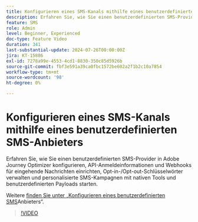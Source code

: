 ```yaml
---
title: Konfigurieren eines SMS-Kanals mithilfe eines benutzerdefinierten SMS-Anbieters
description: Erfahren Sie, wie Sie einen benutzerdefinierten SMS-Provider in Adobe Journey Optimizer konfigurieren, API-Anmeldeinformationen und Webhooks für eingehende Nachrichten einrichten, Opt-in-/Opt-out-Schlüsselwörter verwalten und personalisierte SMS-Kampagnen mit nativen Tools und benutzerdefinierten Payloads starten.
feature: SMS
role: Admin
level: Beginner, Experienced
doc-type: Feature Video
duration: 341
last-substantial-update: 2024-07-26T00:00:00Z
jira: KT-15886
exl-id: 7278a99e-4553-4cd1-8830-350c85d5926b
source-git-commit: fbf3e591a39ca0fbc1572be602a2f1b2c10a7854
workflow-type: tm+mt
source-wordcount: '98'
ht-degree: 0%

---
```


# Konfigurieren eines SMS-Kanals mithilfe eines benutzerdefinierten SMS-Anbieters

Erfahren Sie, wie Sie einen benutzerdefinierten SMS-Provider in Adobe Journey Optimizer konfigurieren, API-Anmeldeinformationen und Webhooks für eingehende Nachrichten einrichten, Opt-in-/Opt-out-Schlüsselwörter verwalten und personalisierte SMS-Kampagnen mit nativen Tools und benutzerdefinierten Payloads starten.

Weitere [ finden Sie unter „Konfigurieren eines benutzerdefinierten SMS](https://experienceleague.adobe.com/de/docs/journey-optimizer/using/channels/sms/configure-sms/sms-configuration-custom)Anbieters“.

>[!VIDEO](https://video.tv.adobe.com/v/3443615/?learn=on&enablevpops&captions=ger)
